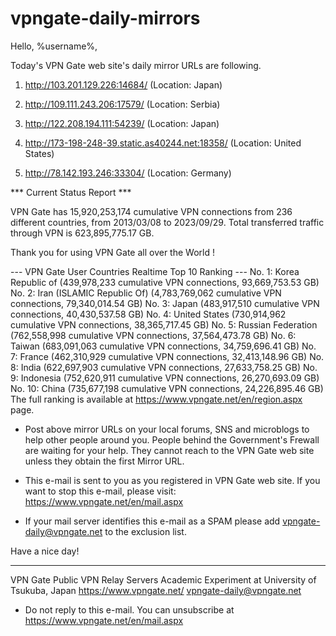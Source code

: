 # vpngate-daily-mirrors

Hello, %username%,

Today's VPN Gate web site's daily mirror URLs are following.

1. http://103.201.129.226:14684/
   (Location: Japan)

2. http://109.111.243.206:17579/
   (Location: Serbia)

3. http://122.208.194.111:54239/
   (Location: Japan)

4. http://173-198-248-39.static.as40244.net:18358/
   (Location: United States)

5. http://78.142.193.246:33304/
   (Location: Germany)


*** Current Status Report ***

VPN Gate has 15,920,253,174 cumulative VPN connections from 236 different countries, from 2013/03/08 to 2023/09/29.
Total transferred traffic through VPN is 623,895,775.17 GB.

Thank you for using VPN Gate all over the World !


--- VPN Gate User Countries Realtime Top 10 Ranking ---
No. 1: Korea Republic of (439,978,233 cumulative VPN connections, 93,669,753.53 GB)
No. 2: Iran (ISLAMIC Republic Of) (4,783,769,062 cumulative VPN connections, 79,340,014.54 GB)
No. 3: Japan (483,917,510 cumulative VPN connections, 40,430,537.58 GB)
No. 4: United States (730,914,962 cumulative VPN connections, 38,365,717.45 GB)
No. 5: Russian Federation (762,558,998 cumulative VPN connections, 37,564,473.78 GB)
No. 6: Taiwan (683,091,063 cumulative VPN connections, 34,759,696.41 GB)
No. 7: France (462,310,929 cumulative VPN connections, 32,413,148.96 GB)
No. 8: India (622,697,903 cumulative VPN connections, 27,633,758.25 GB)
No. 9: Indonesia (752,620,911 cumulative VPN connections, 26,270,693.09 GB)
No. 10: China (735,677,198 cumulative VPN connections, 24,226,895.46 GB)
The full ranking is available at https://www.vpngate.net/en/region.aspx page.


* Post above mirror URLs on your local forums, SNS and microblogs
  to help other people around you.
  People behind the Government's Frewall are waiting for your help.
  They cannot reach to the VPN Gate web site
  unless they obtain the first Mirror URL.

* This e-mail is sent to you as you registered in VPN Gate web site.
  If you want to stop this e-mail, please visit:
  https://www.vpngate.net/en/mail.aspx

* If your mail server identifies this e-mail as a SPAM
  please add vpngate-daily@vpngate.net to the exclusion list.

Have a nice day!

------------------------------------------------------
VPN Gate Public VPN Relay Servers
Academic Experiment at University of Tsukuba, Japan
https://www.vpngate.net/
vpngate-daily@vpngate.net
* Do not reply to this e-mail.
  You can unsubscribe at https://www.vpngate.net/en/mail.aspx


